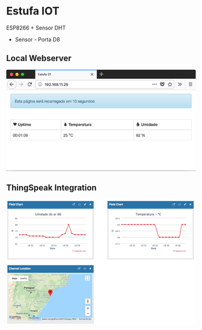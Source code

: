 # Estufa IOT

ESP8266 + Sensor DHT

- Sensor - Porta D8

## Local Webserver

![Web server](assets/print-webserver.png)

## ThingSpeak Integration

![ThingSpeak](assets/print-thingspeak.png)

